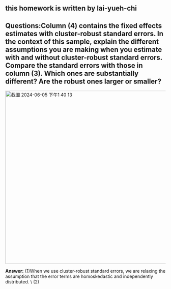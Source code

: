 ## this homework is written by lai-yueh-chi
## Questions:Column (4) contains the fixed effects estimates with cluster-robust standard errors. In the context of this sample, explain the different assumptions you are making when you estimate with and without cluster-robust standard errors. Compare the standard errors with those in column (3). Which ones are substantially different? Are the robust ones larger or smaller?

<img width="544" alt="截圖 2024-06-05 下午1 40 13" src="https://github.com/HWTeng-Course/202402-Financial-Econometrics/assets/161785050/397ed571-5d98-4220-bd4e-bf3ba2485439">

**Answer:**
(1)When we use cluster-robust standard errors, we are relaxing the assumption that the error terms are homoskedastic and independently distributed. \\
(2)
